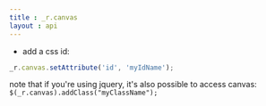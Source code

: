 ```yaml
---
title : _r.canvas
layout : api
---
```


- add a css id:

```js
_r.canvas.setAttribute('id', 'myIdName');
```

note that if you're using jquery, it's also possible to access canvas: `$(_r.canvas).addClass("myClassName");`